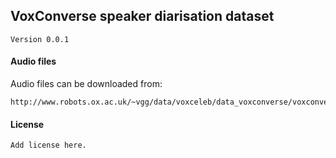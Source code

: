 ## VoxConverse speaker diarisation dataset

```
Version 0.0.1
```


#### Audio files

Audio files can be downloaded from:

```
http://www.robots.ox.ac.uk/~vgg/data/voxceleb/data_voxconverse/voxconverse_dev_wav.zip
```

#### License

```
Add license here.
```
